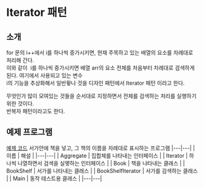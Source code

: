 # Iterator 패턴

## 소개
for 문의 i++에서 i를 하나씩 증가시키면, 현재 주목하고 있는 배열의 요소를 차례대로 처리해 간다.    
이와 같이  i를 하나씩 증가시키면 배열 arr의 요소 전체를 처음부터 차례대로 검색하게 된다. 여기에서 사용되고 있는 변수  
i의 기능을 추상화해서 일반홯나 것을 디자인 패턴에서 Iterator 패턴 이라고 한다.  
  
무엇인가 많이 모여있는 것들을 순서대로 지정하면서 전체를 검색하는 처리를 실행하기 위한 것이다.  
반복자 패턴이라고도 한다.

## 예제 프로그램
[예제 코드](src/main/java/iterator/Main.java)
서가안에 책을 넣고, 그 책의 이름을 차례대로 표시하는 프로그램
|---|---|
| 이름 | 해설 |
|---|---|
|  Aggregate | 집합체를 나타내는 인터페이스 | 
| Iterator | 하나씩 나열하면서 검색을 실앻하는 인터페이스 |
| Book | 책을 나타내는 클래스 |
| BookShelf | 서가를 나타내는 클래스 |
| BookShelfIterator | 서가를 검색하는 클래스 |
| Main | 동작 테스트용 클래스 |
|---|---|
